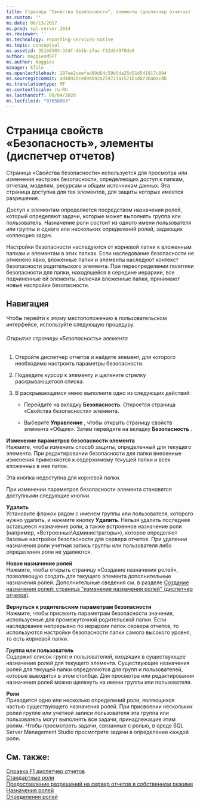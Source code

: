 ```yaml
---
title: Страница "Свойства безопасности", элементы (диспетчер отчетов) | Документация Майкрософт
ms.custom: ''
ms.date: 06/13/2017
ms.prod: sql-server-2014
ms.reviewer: ''
ms.technology: reporting-services-native
ms.topic: conceptual
ms.assetid: 351b8503-354f-4b1b-a7ac-f1245d978da0
author: maggiesMSFT
ms.author: maggies
manager: kfile
ms.openlocfilehash: 297ae2ceefad89d64c59b5da25d51d541917c894
ms.sourcegitcommit: ad4d92dce894592a259721a1571b1d8736abacdb
ms.translationtype: MT
ms.contentlocale: ru-RU
ms.lasthandoff: 08/04/2020
ms.locfileid: "87658083"
---
```

# <a name="security-properties-page-items-report-manager"></a>Страница свойств «Безопасность», элементы (диспетчер отчетов)
  Страница «Свойства безопасности» используется для просмотра или изменения настроек безопасности, определяющих доступ к папкам, отчетам, моделям, ресурсам и общим источникам данных. Эта страница доступна для тех элементов, для защиты которых имеется разрешение.  
  
 Доступ к элементам определяется посредством назначения ролей, который определяют задачи, которые может выполнять группа или пользователь. Назначение роли состоит из одного имени пользователя или группы и одного или нескольких определений ролей, задающих коллекцию задач.  
  
 Настройки безопасности наследуются от корневой папки к вложенным папкам и элементам в этих папках. Если наследование безопасности не отменено явно, вложенные папки и элементы наследуют контекст безопасности родительского элемента. При переопределении политики безопасности для папки, находящейся в середине иерархии, все подчиненные ей элементы, включая вложенные папки, принимают новые настройки безопасности.  
  
## <a name="navigation"></a>Навигация  
 Чтобы перейти к этому местоположению в пользовательском интерфейсе, используйте следующую процедуру.  
  
###### <a name="to-open-the-security-page-for-an-item"></a>Открытие страницы «Безопасность» элемента  
  
1.  Откройте диспетчер отчетов и найдите элемент, для которого необходимо настроить параметры безопасности.  
  
2.  Подведите курсор к элементу и щелкните стрелку раскрывающегося списка.  
  
3.  В раскрывающемся меню выполните одно из следующих действий:  
  
    -   Перейдите на вкладку **Безопасность**. Откроется страница «Свойства безопасности» элемента.  
  
    -   Выберите **Управление** , чтобы открыть страницу свойств элемента «Общие». Затем перейдите на вкладку **Безопасность** .  
  
 **Изменение параметров безопасности элемента**  
 Нажмите, чтобы изменить способ защиты, определенный для текущего элемента. При редактировании безопасности для папки внесенные изменения применяются к содержимому текущей папки и всех вложенных в нее папок.  
  
 Эта кнопка недоступна для корневой папки.  
  
 При изменении параметров безопасности элемента становятся доступными следующие кнопки.  
  
 **Удалить**  
 Установите флажок рядом с именем группы или пользователя, которого нужно удалить, и нажмите кнопку **Удалить**. Нельзя удалить последнее оставшееся назначение роли, а также встроенное назначение роли (например, «Встроенные\Администраторы»), которое определяет базовые настройки безопасности для сервера отчетов. При удалении назначения роли учетная запись группы или пользователя либо определения роли не удаляются.  
  
 **Новое назначение ролей**  
 Нажмите, чтобы открыть страницу «Создание назначения ролей», позволяющую создать для текущего элемента дополнительные назначения ролей. Дополнительные сведения см. в разделе [Создание назначения ролей: страница "изменение назначения ролей" &#40;диспетчер отчетов&#41;](../../2014/reporting-services/new-role-assignment-edit-role-assignment-page-report-manager.md).  
  
 **Вернуться к родительским параметрам безопасности**  
 Нажмите, чтобы присвоить параметрам безопасности значения, используемые для промежуточной родительской папки. Если наследование непрерывно по иерархии папок сервера отчетов, то используются настройки безопасности папки самого высокого уровня, то есть корневой папки.  
  
 **Группа или пользователь**  
 Содержит список групп и пользователей, входящих в существующее назначение ролей для текущего элемента. Существующие назначения ролей для текущей папки определяются для групп и пользователей, которые выводятся в этом столбце. Для просмотра или редактирования назначения ролей можно щелкнуть на имени группы или пользователя.  
  
 **Роли**  
 Приводится одно или несколько определений роли, являющихся частью существующего назначения ролей. При присвоении нескольких ролей группе или учетной записи пользователя эта группа или пользователь могут выполнять все задачи, принадлежащие этим ролям. Чтобы просмотреть задачи, связанные с ролью, в среде SQL Server Management Studio просмотрите задачи в определении каждой роли.  
  
## <a name="see-also"></a>См. также:  
 [Справка F1 диспетчер отчетов](../../2014/reporting-services/report-manager-f1-help.md)   
 [Стандартные роли](security/role-definitions-predefined-roles.md)   
 [Предоставление разрешений на сервер отчетов в собственном режиме](security/granting-permissions-on-a-native-mode-report-server.md)   
 [Назначения ролей](security/role-assignments.md)   
 [Определения ролей](security/role-definitions.md)  
  
  

